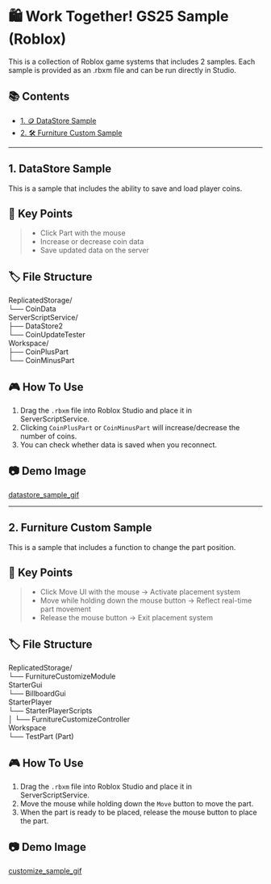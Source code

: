 # 🛍️ Work Together! GS25 Sample (Roblox)

This is a collection of Roblox game systems that includes 2 samples. Each sample is provided as an .rbxm file and can be run directly in Studio.  

## 📚 Contents

- [1. 🪙 DataStore Sample](#1-datastore-sample)  
- [2. 🛠️ Furniture Custom Sample](#2-furniture-custom-sample)  

---

## 1. DataStore Sample  
This is a sample that includes the ability to save and load player coins.  

## 🚀 Key Points  
> - Click Part with the mouse  
> - Increase or decrease coin data  
> - Save updated data on the server  

## 🏷️ File Structure  
ReplicatedStorage/  
└── CoinData  
ServerScriptService/  
├── DataStore2  
└── CoinUpdateTester  
Workspace/  
├── CoinPlusPart  
└── CoinMinusPart   

## 🎮 How To Use
1. Drag the `.rbxm` file into Roblox Studio and place it in ServerScriptService.  
2. Clicking `CoinPlusPart` or `CoinMinusPart` will increase/decrease the number of coins.  
3. You can check whether data is saved when you reconnect.  

## 📷 Demo Image
[datastore_sample_gif](https://github.com/user-attachments/assets/8220e361-4b2c-4782-9226-7f70f9e0f006)

---

## 2. Furniture Custom Sample
This is a sample that includes a function to change the part position.  

## 🚀 Key Points  
> - Click Move UI with the mouse -> Activate placement system  
> - Move while holding down the mouse button -> Reflect real-time part movement  
> - Release the mouse button -> Exit placement system  

## 🏷️ File Structure  
ReplicatedStorage/  
└── FurnitureCustomizeModule  
StarterGui  
└── BillboardGui  
StarterPlayer  
└── StarterPlayerScripts  
│ └── FurnitureCustomizeController  
Workspace  
└── TestPart (Part)  

## 🎮 How To Use
1. Drag the `.rbxm` file into Roblox Studio and place it in ServerScriptService.  
2. Move the mouse while holding down the `Move` button to move the part.  
3. When the part is ready to be placed, release the mouse button to place the part.  

## 📷 Demo Image
[customize_sample_gif](https://github.com/user-attachments/assets/b49534bf-10d4-471b-b518-70ff7ea8efde) 
